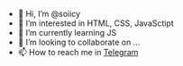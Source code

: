 - 👋 Hi, I’m @soiicy
- 👀 I’m interested in HTML, CSS, JavaSctipt
- 🌱 I’m currently learning JS
- 💞️ I’m looking to collaborate on ...
- 📫 How to reach me in <a href="https://t.me/sooicyy" target="_blank">Telegram<a>

<!---
soiicy/soiicy is a ✨ special ✨ repository because its `README.md` (this file) appears on your GitHub profile.
You can click the Preview link to take a look at your changes.
--->

